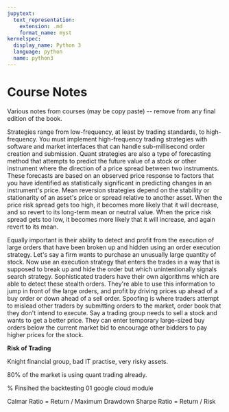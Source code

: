 ```yaml
---
jupytext:
  text_representation:
    extension: .md
    format_name: myst
kernelspec:
  display_name: Python 3
  language: python
  name: python3
---
```


# Course Notes

Various notes from courses (may be copy paste) -- remove from any final edition of the book.

Strategies range
from low-frequency, at least by trading
standards, to high-frequency. You must implement high-frequency
trading strategies with software and market
interfaces that can handle sub-millisecond order
creation and submission. Quant strategies
are also a type of forecasting method that
attempts to predict the future value of a stock or other instrument where
the direction of a price spread between
two instruments. These forecasts are based on an observed price response
to factors that you have identified as
statistically significant in predicting changes in
an instrument's price. Mean reversion strategies
depend on the stability or stationarity of an asset's price or spread relative
to another asset. When the price risk
spread gets too high, it becomes more likely
that it will decrease, and so revert to its long-term
mean or neutral value. When the price risk
spread gets too low, it becomes more likely
that it will increase, and again revert to its mean.


Equally important
is their ability to detect and profit
from the execution of large orders that have
been broken up and hidden using an order
execution strategy. Let's say a firm
wants to purchase an unusually large
quantity of stock. Now use an execution
strategy that enters the trades in a
way that is supposed to break up and hide the order but which unintentionally
signals search strategy. Sophisticated traders
have their own algorithms which are able to detect
these stealth orders. They're able to use
this information to jump in front of
the large orders, and profit by driving
prices up ahead of a buy order or down
ahead of a sell order. Spoofing is where traders
attempt to mislead other traders by submitting
orders to the market, order book that they
don't intend to execute. Say a trading group needs to sell a stock and wants to
get a better price. They can enter temporary
large-sized buy orders below the current market
bid to encourage other bidders to pay higher
prices for the stock.


**Risk of Trading**

Knight financial group, bad IT practise, very risky assets.

80\% of the market is using quant trading already.


% Finsihed the backtesting 01 google cloud module

Calmar Ratio = Return / Maximum Drawdown
Sharpe Ratio = Return / Risk